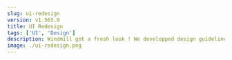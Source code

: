 ```yaml
---
slug: ui-redesign
version: v1.565.0
title: UI Redesign
tags: ['UI', 'Design']
description: Windmill got a fresh look ! We developped design guidelines with consistent spacing, colors and typography, cleaner layouts and more.
image: ./ui-redesign.png
---
```

